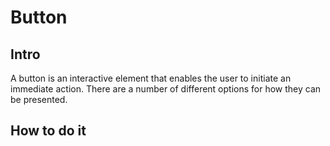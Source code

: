 # Button

## Intro

A button is an interactive element that enables the user to initiate an immediate action. 
There are a number of different options for how they can be presented.

## How to do it

